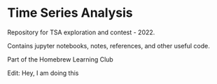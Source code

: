 # Time Series Analysis

Repository for TSA exploration and contest - 2022.

Contains jupyter notebooks, notes, references, and other useful code.

Part of the Homebrew Learning Club


Edit: Hey, I am doing this
